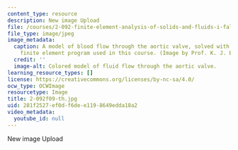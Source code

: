 ```yaml
---
content_type: resource
description: New image Upload
file: /courses/2-092-finite-element-analysis-of-solids-and-fluids-i-fall-2009/281f2527ef0df6dee1198649edda18a2_2-092f09-th.jpg
file_type: image/jpeg
image_metadata:
  caption: A model of blood flow through the aortic valve, solved with ADINA, the
    finite element program used in this course. (Image by Prof. K. J. Bathe.)
  credit: ''
  image-alt: Colored model of fluid flow through the aortic valve.
learning_resource_types: []
license: https://creativecommons.org/licenses/by-nc-sa/4.0/
ocw_type: OCWImage
resourcetype: Image
title: 2-092f09-th.jpg
uid: 281f2527-ef0d-f6de-e119-8649edda18a2
video_metadata:
  youtube_id: null
---
```

New image Upload